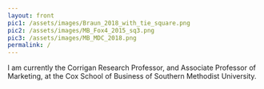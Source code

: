 ```yaml
---
layout: front
pic1: /assets/images/Braun_2018_with_tie_square.png
pic2: /assets/images/MB_Fox4_2015_sq3.png
pic3: /assets/images/MB_MDC_2018.png
permalink: /
---
```


I am currently the Corrigan Research Professor, and Associate Professor of Marketing, at the Cox School of Business of Southern Methodist University.

<!-- My research interests include: -->

<!-- - Statistical methods for analyzing marketing data (broadly defined) -->
<!-- - Modeling customer value and retention -->
<!-- - Measuring online advertising effectiveness -->
